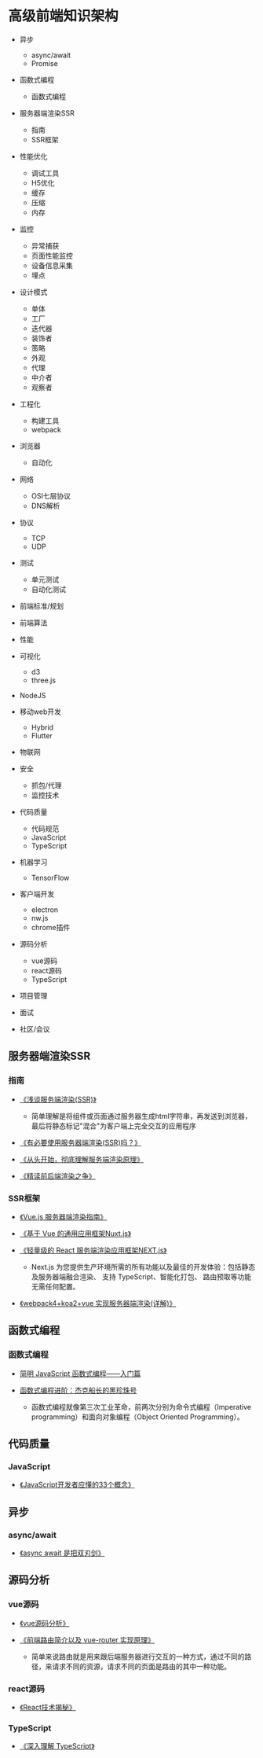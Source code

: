 # 高级前端知识架构
* 异步
    * async/await
    * Promise
* 函数式编程
    * 函数式编程
* 服务器端渲染SSR
    * 指南
    * SSR框架
* 性能优化
    * 调试工具
    * H5优化
    * 缓存
    * 压缩
    * 内存
* 监控
    * 异常捕获
    * 页面性能监控
    * 设备信息采集
    * 埋点
* 设计模式
    * 单体
    * 工厂
    * 迭代器
    * 装饰者
    * 策略
    * 外观
    * 代理
    * 中介者
    * 观察者
* 工程化
    * 构建工具
    * webpack
* 浏览器
    * 自动化
* 网络
    * OSI七层协议
    * DNS解析
* 协议
    * TCP
    * UDP

* 测试
    * 单元测试
    * 自动化测试
* 前端标准/规划
* 前端算法
* 性能
* 可视化
    * d3
    * three.js
* NodeJS
* 移动web开发
    * Hybrid
    * Flutter
* 物联网
* 安全
    * 抓包/代理
    * 监控技术
* 代码质量
    * 代码规范
    * JavaScript
    * TypeScript
* 机器学习
    * TensorFlow
* 客户端开发
    * electron
    * nw.js
    * chrome插件
* 源码分析
    * vue源码
    * react源码
    * TypeScript
* 项目管理
* 面试
* 社区/会议

## 服务器端渲染SSR

### 指南

* [《浅谈服务端渲染(SSR)》](https://www.jianshu.com/p/10b6074d772c)

    * 简单理解是将组件或页面通过服务器生成html字符串，再发送到浏览器，最后将静态标记"混合"为客户端上完全交互的应用程序    

* [《有必要使用服务器端渲染(SSR)吗？》](https://www.zhihu.com/question/308792091?sort=created)

* [《从头开始，彻底理解服务端渲染原理》](https://blog.csdn.net/qq_29438877/article/details/98477160)

* [《精读前后端渲染之争》](https://github.com/dt-fe/weekly/blob/v2/003.%E7%B2%BE%E8%AF%BB%E5%89%8D%E5%90%8E%E7%AB%AF%E6%B8%B2%E6%9F%93%E4%B9%8B%E4%BA%89.md)
 
### SSR框架
* [《Vue.js 服务器端渲染指南》](https://ssr.vuejs.org/zh/)   

* [《基于 Vue 的通用应用框架Nuxt.js》](https://www.nuxtjs.cn/guide)

* [《轻量级的 React 服务端渲染应用框架NEXT.js》](https://www.nextjs.cn/)
    * Next.js 为您提供生产环境所需的所有功能以及最佳的开发体验：包括静态及服务器端融合渲染、 支持 TypeScript、智能化打包、 路由预取等功能 无需任何配置。

* [《webpack4+koa2+vue 实现服务器端渲染(详解)》](https://www.cnblogs.com/tugenhua0707/p/11048465.html)

## 函数式编程

### 函数式编程

* [简明 JavaScript 函数式编程——入门篇](https://juejin.cn/post/6844903936378273799#heading-31)

* [函数式编程进阶：杰克船长的黑珍珠号](https://juejin.cn/post/6844904034260910094)

    * 函数式编程就像第三次工业革命，前两次分别为命令式编程（Imperative programming）和面向对象编程（Object Oriented Programming）。


## 代码质量

### JavaScript

* [《JavaScript开发者应懂的33个概念》](https://github.com/stephentian/33-js-concepts)

## 异步

### async/await

* [《async await 是把双刃剑》](https://github.com/dt-fe/weekly/blob/v2/055.%E7%B2%BE%E8%AF%BB%E3%80%8Aasync%20await%20%E6%98%AF%E6%8A%8A%E5%8F%8C%E5%88%83%E5%89%91%E3%80%8B.md)

## 源码分析

### vue源码

* [《vue源码分析》](https://github.com/answershuto/learnVue)

* [《前端路由简介以及 vue-router 实现原理》](https://juejin.cn/post/6844903615283363848)
    * 简单来说路由就是用来跟后端服务器进行交互的一种方式，通过不同的路径，来请求不同的资源，请求不同的页面是路由的其中一种功能。

### react源码

* [《React技术揭秘》](https://react.iamkasong.com/)

### TypeScript

* [《深入理解 TypeScript》](https://github.com/jkchao/typescript-book-chinese)